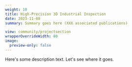 ```yaml
---
weight: 10
title: High-Precision 3D Industrial Inspection
date: 2023-11-08
summary: Summary goes here (XXX associated publications)

view: community/projectsection
wrapperOverrideWidth: 80
image:
  preview-only: false
---
```

Here's some description text. Let's see where it goes.